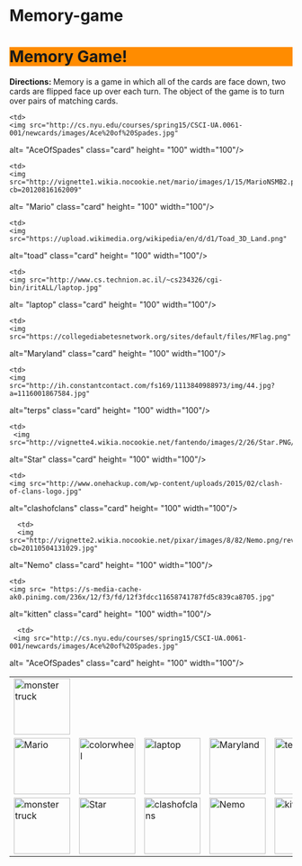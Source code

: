 # Memory-game
<!DOCTYPE html>
<html>
<html lang= "en-US">
  <head>
  <meta charset= "utf-8">
  <title> Memory Game </title>
  </head>
  
  <body>
  <h1 style= "background-color: #FF8C00"> Memory Game! </h1>
  <p id="directions"> <b> Directions: </b> Memory is a game in which all of the cards are face down, two cards are flipped face up over each turn. The object of the game is to turn over pairs of matching cards. </p>

<div id="field"> 
<table style= "width:100%">
  <tr>
  
    <td> 
    <img src="http://cs.nyu.edu/courses/spring15/CSCI-UA.0061-001/newcards/images/Ace%20of%20Spades.jpg"
alt= "AceOfSpades" class="card" height= "100" width="100"/> </td>

    <td>
    <img src="http://vignette1.wikia.nocookie.net/mario/images/1/15/MarioNSMB2.png/revision/latest?cb=20120816162009"
alt= "Mario" class="card" height= "100" width="100"/> </td>

    <td> 
    <img src="https://upload.wikimedia.org/wikipedia/en/d/d1/Toad_3D_Land.png"
alt="toad" class="card" height= "100" width="100"/> </td>

    <td> 
    <img src="http://www.cs.technion.ac.il/~cs234326/cgi-bin/iritALL/laptop.jpg"
alt= "laptop" class="card" height= "100" width="100"/> </td>

    <td> 
    <img src="https://collegediabetesnetwork.org/sites/default/files/MFlag.png"
alt="Maryland" class="card" height= "100" width="100"/> </td>
    
    <td>
    <img src="http://ih.constantcontact.com/fs169/1113840988973/img/44.jpg?a=1116001867584.jpg"
alt="terps" class="card" height= "100" width="100"/> </td>
  </tr>
  
  <tr>
    <td> 
    <img src="http://media.hamptonroads.com/cache/files/images/1020581000.jpg"
alt= "monster truck" class="card" height= "100" width="100"/> </td>
 
    <td> 
     <img src="http://vignette4.wikia.nocookie.net/fantendo/images/2/26/Star.PNG/revision/20090803173255"
alt="Star" class="card" height= "100" width="100"/> </td>

    <td> 
    <img src="http://www.onehackup.com/wp-content/uploads/2015/02/clash-of-clans-logo.jpg"
alt="clashofclans" class="card" height= "100" width="100"/> </td>
   
      <td> 
      <img src="http://vignette2.wikia.nocookie.net/pixar/images/8/82/Nemo.png/revision/latest?cb=20110504131029.jpg"
alt="Nemo" class="card" height= "100" width="100"/> </td>
    
    <td> 
    <img src= "https://s-media-cache-ak0.pinimg.com/236x/12/f3/fd/12f3fdcc11658741787fd5c839ca8705.jpg"
alt="kitten" class="card" height= "100" width="100"/> </td>
  
      <td> 
     <img src="http://cs.nyu.edu/courses/spring15/CSCI-UA.0061-001/newcards/images/Ace%20of%20Spades.jpg"
alt= "AceOfSpades" class="card" height= "100" width="100"/> </td>
  </tr>
  
  <tr>
  <td> 
    <img src="http://vignette1.wikia.nocookie.net/mario/images/1/15/MarioNSMB2.png/revision/latest?cb=20120816162009.jpg"
alt= "Mario" class="card" height= "100" width="100"/> </td>
 
  <td> 
  <img src="http://www.clker.com/cliparts/x/m/R/a/7/o/rainbow-of-colors.svg"
alt="colorwheel" class="card" height="100" width="100/> </td>

 <td> 
    <img src="https://camo.githubusercontent.com/efa00a1738901a7d707f019e7d7b2872e0434f22/68747470733a2f2f75706c6f61642e77696b696d656469612e6f72672f77696b6970656469612f656e2f642f64312f546f61645f33445f4c616e642e706e67"
alt="toad" class="card" height= "100" width="100"/> </td>

  <td> 
  <img src="http://www.cs.technion.ac.il/~cs234326/cgi-bin/iritALL/laptop.jpg"
alt= "laptop" class="card" height= "100" width="100"/> </td>

  <td> 
  <img src="https://collegediabetesnetwork.org/sites/default/files/MFlag.png"
alt="Maryland" class="card" height= "100" width="100"/> </td>

  <td> 
  <img src="http://ih.constantcontact.com/fs169/1113840988973/img/44.jpg?a=1116001867584"
alt="terps" class="card" height= "100" width="100"/> </td>
  </tr>
  
  <tr>
  <td> 
<img src="http://media.hamptonroads.com/cache/files/images/1020581000.jpg"
alt= "monster truck" class="card" height= "100" width="100"/> </td>

  <td> 
  <img src="http://vignette4.wikia.nocookie.net/fantendo/images/2/26/Star.PNG/revision/20090803173255"
alt="Star" class="card" height= "100" width="100"/> </td>

  <td> 
  <img src="http://www.onehackup.com/wp-content/uploads/2015/02/clash-of-clans-logo.jpg"
alt="clashofclans" class="card" height= "100" width="100"/> </td>

  <td> 
    <img src="http://vignette2.wikia.nocookie.net/pixar/images/8/82/Nemo.png/revision/latest?cb=20110504131029"
alt="Nemo" class="card" height= "100" width="100"/> </td>

  <td>
  <img src= "https://s-media-cache-ak0.pinimg.com/236x/12/f3/fd/12f3fdcc11658741787fd5c839ca8705.jpg"
alt="kitten" class="card" height= "100" width="100"/> </td>

  <td> 
    <img src="http://www.clker.com/cliparts/x/m/R/a/7/o/rainbow-of-colors.svg"
alt="colorwheel" class="card" height= "100" width= "100"/></td>

  </tr>
</table>
<script src="flip.js"></script>
</body>
  </html>
